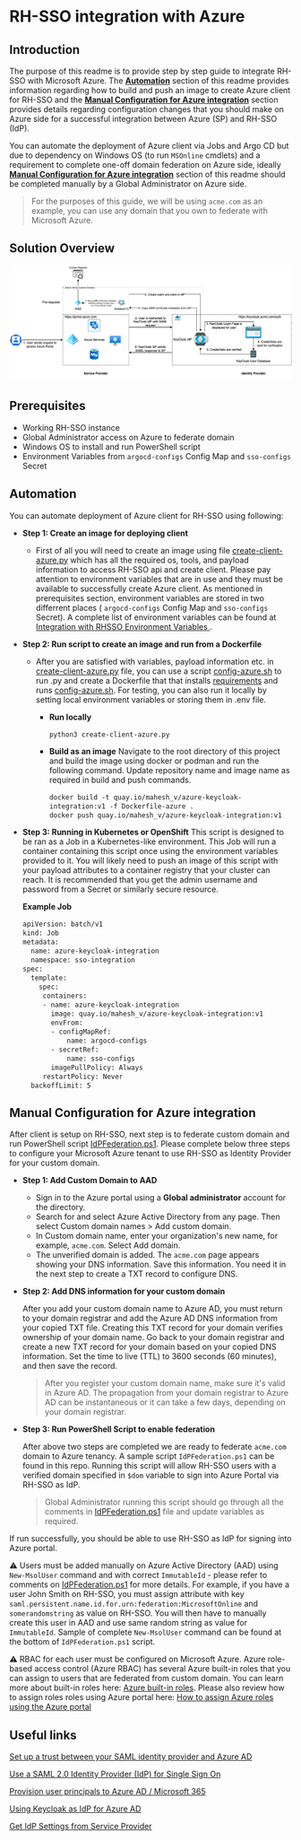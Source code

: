 # RH-SSO integration with Azure

## Introduction
The purpose of this readme is to provide step by step guide to integrate RH-SSO with Microsoft Azure. The [**Automation**](#automation) section of this readme provides information regarding how to build and push an image to create Azure client for RH-SSO and the [**Manual Configuration for Azure integration**](#manual-configuration-for-azure-integration) section provides details regarding configuration changes that you should make on Azure side for a successful integration between Azure (SP) and RH-SSO (IdP). 

You can automate the deployment of Azure client via Jobs and Argo CD but due to dependency on Windows OS (to run `MSOnline` cmdlets) and a requirement to complete one-off domain federation on Azure side, ideally [**Manual Configuration for Azure integration**](#manual-configuration-for-azure-integration) section of this readme should be completed manually by a Global Administrator on Azure side.

> For the purposes of this guide, we will be using `acme.com` as an example, you can use any domain that you own to federate with Microsoft Azure.

## Solution Overview

![Alt text](../images/azure-saml-rhsso.png?raw=true "Azure SAML SSO - Azure SP")

## Prerequisites 
- Working RH-SSO instance
- Global Administrator access on Azure to federate domain
- Windows OS to install and run PowerShell script
- Environment Variables from `argocd-configs` Config Map and `sso-configs` Secret
## Automation
You can automate deployment of Azure client for RH-SSO using following:

* **Step 1: Create an image for deploying client**
  * First of all you will need to create an image using file [create-client-azure.py](../create-client-azure.py) which has all the required os, tools, and payload information to access RH-SSO api and create client. Please pay attention to environment variables that are in use and they must be available to successfully create Azure client. As mentioned in prerequisites section, environment variables are stored in two differrent places ( `argocd-configs` Config Map and `sso-configs` Secret). A complete list of environment variables can be found at [Integration with RHSSO Environment Variables
](https://github.com/otp-demo/rhsso-auto#integration-with-rhsso-environment-variables).

* **Step 2: Run script to create an image and run from a Dockerfile**
  * After you are satisfied with variables, payload information etc. in [create-client-azure.py](../create-client-azure.py) file, you can use a script [config-azure.sh](../config-azure.sh) to run .py and create a Dockerfile that that installs [requirements](../requirements.txt) and runs [config-azure.sh](../config-azure.sh). For testing, you can also run it locally by setting local environment variables or storing them in .env file.
    * **Run locally**
      ```
      python3 create-client-azure.py 
      ```
    * **Build as an image**
      Navigate to the root directory of this project and build the image using docker or podman and run the following command. Update repository name and image name as required in build and push commands.
      
      ```
      docker build -t quay.io/mahesh_v/azure-keycloak-integration:v1 -f Dockerfile-azure .
      docker push quay.io/mahesh_v/azure-keycloak-integration:v1
      ``` 
* **Step 3: Running in Kubernetes or OpenShift**
  This script is designed to be ran as a Job in a Kubernetes-like environment. This Job will run a container containing this script once using the environment variables provided to it. You will likely need to push an image of this script with your payload attributes to a container registry that your cluster can reach. It is recommended that you get the admin username and password from a Secret or similarly secure resource.

  **Example Job**
  ```
  apiVersion: batch/v1
  kind: Job
  metadata:
    name: azure-keycloak-integration
    namespace: sso-integration
  spec:
    template:
      spec:
       containers:
       - name: azure-keycloak-integration
         image: quay.io/mahesh_v/azure-keycloak-integration:v1
         envFrom:
         - configMapRef:
             name: argocd-configs
         - secretRef:
             name: sso-configs
         imagePullPolicy: Always
       restartPolicy: Never
    backoffLimit: 5

  ```
## Manual Configuration for Azure integration
After client is setup on RH-SSO, next step is to federate custom domain and run PowerShell script [IdPFederation.ps1](../IdPFederation.ps1). Please complete below three steps to configure your Microsoft Azure tenant to use RH-SSO as Identity Provider for your custom domain. 

* **Step 1: Add Custom Domain to AAD**
  * Sign in to the Azure portal using a **Global administrator** account for the directory.
  * Search for and select Azure Active Directory from any page. Then select Custom domain names > Add custom domain.
  * In Custom domain name, enter your organization's new name, for example, `acme.com`. Select Add domain.
  * The unverified domain is added. The `acme.com` page appears showing your DNS information. Save this information. You need it in the next step to create a TXT record to configure DNS.

* **Step 2: Add DNS information for your custom domain**

  After you add your custom domain name to Azure AD, you must return to your domain registrar and add the Azure AD DNS information from your copied TXT file. Creating this TXT record for your domain verifies ownership of your domain name.
  Go back to your domain registrar and create a new TXT record for your domain based on your copied DNS information. Set the time to live (TTL) to 3600 seconds (60 minutes), and then save the record.

    > After you register your custom domain name, make sure it's valid in Azure AD. The propagation from your domain registrar to Azure AD can be instantaneous or it can take a few days, depending on your domain registrar.

* **Step 3: Run PowerShell Script to enable federation**
  
  After above two steps are completed we are ready to federate `acme.com` domain to Azure tenancy. A sample script `IdPFederation.ps1` can be found in this repo. Running this script will allow RH-SSO users with a verified domain specified in `$dom` variable to sign into Azure Portal via RH-SSO as IdP.

  > Global Administrator running this script should go through all the comments in [IdPFederation.ps1](../IdPFederation.ps1) file and update variables as required.

If run successfully, you should be able to use RH-SSO as IdP for signing into Azure portal.


⚠️ Users must be added manually on Azure Active Directory (AAD) using `New-MsolUser` command and with correct `ImmutableId` - please refer to comments on [IdPFederation.ps1](../IdPFederation.ps1) for more details. For example, if you have a user John Smith on RH-SSO, you must assign attribute with key `saml.persistent.name.id.for.urn:federation:MicrosoftOnline` and `somerandomstring` as value on RH-SSO. You will then have to manually create this user in AAD and use same random string as value for `ImmutableId`. Sample of complete `New-MsolUser` command can be found at the bottom of `IdPFederation.ps1` script. 

⚠️ RBAC for each user must be configured on Microsoft Azure. Azure role-based access control (Azure RBAC) has several Azure built-in roles that you can assign to users that are federated from custom domain. You can learn more about built-in roles here: [Azure built-in roles](https://docs.microsoft.com/en-us/azure/role-based-access-control/built-in-roles). Please also review how to assign roles roles using Azure portal here: [How to assign Azure roles using the Azure portal](https://docs.microsoft.com/en-us/azure/role-based-access-control/role-assignments-portal?tabs=current)

## Useful links
[Set up a trust between your SAML identity provider and Azure AD](https://docs.microsoft.com/en-us/azure/active-directory/hybrid/how-to-connect-fed-saml-idp#set-up-a-trust-between-your-saml-identity-provider-and-azure-ad)

[Use a SAML 2.0 Identity Provider (IdP) for Single Sign On](https://docs.microsoft.com/en-us/azure/active-directory/hybrid/how-to-connect-fed-saml-idp)

[Provision user principals to Azure AD / Microsoft 365](https://docs.microsoft.com/en-us/azure/active-directory/hybrid/how-to-connect-fed-saml-idp#provision-user-principals-to-azure-ad--microsoft-365)

[Using Keycloak as IdP for Azure AD](https://keycloak.discourse.group/t/using-keycloak-as-idp-for-azure-ad/10449)

[Get IdP Settings from Service Provider](https://gist.github.com/AlainODea/7bc9a0e6c04a19606eeaa4f0b99b8893)
